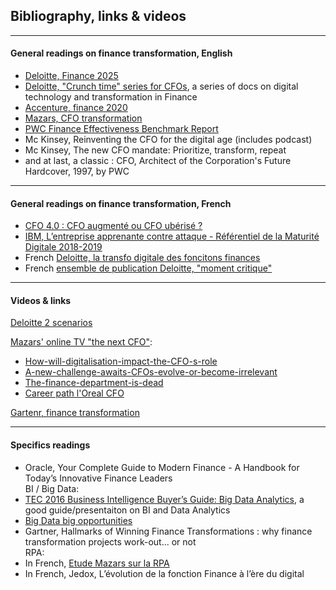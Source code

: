 ## Bibliography, links & videos

----

#### General readings on finance transformation, English    

- [Deloitte, Finance 2025](https://www2.deloitte.com/content/dam/Deloitte/us/Documents/finance-transformation/us-ft-crunch-time-V-finance-2025.pdf)   
- [Deloitte, "Crunch time" series for CFOs](https://www2.deloitte.com/us/en/pages/finance-transformation/articles/crunch-time-series-for-cfos.html), a series of docs on digital technology and transformation in Finance
- [Accenture, finance 2020](https://www.accenture.com/t20150902t015110__w__/us-en/_acnmedia/accenture/conversion-assets/dotcom/documents/global/pdf/dualpub_21/accenture-finance-2020-pov.pdf)   
- [Mazars, CFO transformation](https://fre.mazars.com/content/download/144055/21626576/version//file/Mazars%20-%20POV%20Financial%20Transformation_30012012.pdf)   
- [PWC Finance Effectiveness Benchmark Report](https://www.pwc.co.uk/finance/finance-matters/insights/finance-effectiveness-benchmark-report-2017/report-download.html)   
- Mc Kinsey, Reinventing the CFO for the digital age (includes podcast)     
- Mc Kinsey, The new CFO mandate: Prioritize, transform, repeat    
- and at last, a classic : CFO, Architect of the Corporation's Future Hardcover, 1997, by PWC

----

#### General readings on finance transformation, French 
- [CFO 4.0 : CFO augmenté ou CFO ubérisé ?](https://www.cdoalliance.org/articles/26635-livre-blanc-cfo-4-0-cfo-augmente-ou-cfo-uberise)     
- [IBM, L’entreprise apprenante contre attaque - Référentiel de la Maturité Digitale 2018-2019](https://www.ibm.com/account/reg/fr-fr/signup?formid=urx-37826)      
- French [Deloitte, la transfo digitale des foncitons finances](https://fr.scribd.com/document/405480373/Transformation-digitale-de-la-fonction-finance-pdf)    
- French [ensemble de publication Deloitte, "moment critique"](https://www2.deloitte.com/fr/fr/pages/finance/articles/moment-critique-finance-et-numerique.html)   

----

#### Videos & links

[Deloitte 2 scenarios](https://www.youtube.com/watch?v=hU2zyRKKZ5g)    

[Mazars' online TV "the next CFO"](https://www.thenextcfo.tv/):     
- [How-will-digitalisation-impact-the-CFO-s-role](https://www.thenextcfo.tv/The-Professor/How-will-digitalisation-impact-the-CFO-s-role.html)
- [A-new-challenge-awaits-CFOs-evolve-or-become-irrelevant](https://www.thenextcfo.tv/The-Professor/A-new-challenge-awaits-CFOs-evolve-or-become-irrelevant.html)    
- [The-finance-department-is-dead](https://www.thenextcfo.tv/finquake/the-finance-department-is-dead.html)
- [Career path l'Oreal CFO](https://www.thenextcfo.tv/career-paths/Philippe-Fau.html)     

[Gartenr, finance transformation](https://www.gartner.com/en/finance/insights/finance-transformation)     

----

#### Specifics readings   

- Oracle, Your Complete Guide to Modern Finance - A Handbook for Today’s Innovative Finance Leaders   
BI / Big Data:     
- [TEC 2016 Business Intelligence Buyer’s Guide: Big Data Analytics](https://www3.technologyevaluation.com/research/tec-buyers-guide/tec-2016-business-intelligence-buyer-s-guide-big-data-analytics.html), a good guide/presentaiton on BI and Data Analytics     
- [Big Data big opportunities](https://www.cfo.com/products/research/big-data-big-opportunities/)    
- Gartner, Hallmarks of Winning Finance Transformations : why finance transformation projects work-out... or not     
RPA:
- In French, [Etude Mazars sur la RPA](https://www.mazars.fr/Accueil/News/Publications/Etudes/Etude-sur-l-automatisation-de-la-fonction-finance)   
- In French, Jedox, L’évolution de la fonction Finance à l’ère du digital

	

